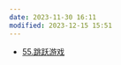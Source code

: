 ```yaml
---
date: 2023-11-30 16:11
modified: 2023-12-15 15:51
---
```


- [55.跳跃游戏](https://leetcode.cn/problems/jump-game/)

